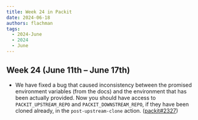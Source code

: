 ```yaml
---
title: Week 24 in Packit
date: 2024-06-18
authors: flachman
tags:
  - 2024-June
  - 2024
  - June
---
```


## Week 24 (June 11th – June 17th)

- We have fixed a bug that caused inconsistency between the promised environment variables (from the docs) and the environment that has been actually provided. Now you should have access to `PACKIT_UPSTREAM_REPO` and `PACKIT_DOWNSTREAM_REPO`, if they have been cloned already, in the `post-upstream-clone` action. ([packit#2327](https://github.com/packit/packit/pull/2327))
